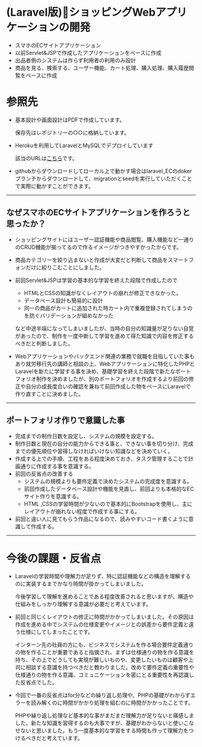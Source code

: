 # (Laravel版)ショッピングWebアプリケーションの開発 
- スマホのECサイトアプリケーション 
- 以前Servlet&JSPで作成したアプリケーションをベースに作成
- 出品者側のシステムは作らず利用者の利用のみ設計
- 商品を見る、検索する、ユーザー機能、カート処理、購入処理、購入履歴閲覧をベースに作成

# 参照先
- 基本設計や画面設計はPDFで作成しています。
  
  保存先はレポジトリーの○○に格納しています。
- Herokuを利用してLaravelとMySQLでデプロイしています
  
  該当のURLは[こちら](https://laravelec12345.herokuapp.com/)です。

- githubからダウンロードしてローカル上で動かす場合はlaravel_ECのdokerブランチからダウンロードして、migrationとseedを実行していただくことで実際に動かすことができます。

___
## なぜスマホのECサイトアプリケーションを作ろうと思ったか？
- ショッピングサイトにはユーザー認証機能や商品閲覧、購入機能など一通りのCRUD機能が揃ってるので作るイメージがつきやすかったからです。
- 商品カテゴリーを絞り込まないと作成が大変だと判断して商品をスマートフォンだけに絞りこむことにしました。
- 前回Servlet&JSPは学習の基本的な学習を終えた段階で作成したので
  - HTMLとCSSの知識がなくレイアウトの崩れが修正できなかった。
  - データベース設計も簡易的に設計
  - 同一の商品がカートに追加された時カート内で重複登録されてしまうのを防ぐバリデーションが組めなかった

  など中途半端になってしまいましたが、当時の自分の知識量が足りない自覚があったので、制作を一度中断して学習を進めて得た知識で内容を修正するべきだと判断しました。
- Webアプリケーションやバックエンド関連の業務で就職を目指していた事もあり就労移行先の講師と相談の上、Webアプリケーションに特化したPHPとLaravelを新たに学習する事を決め、基礎学習を終えた段階で新たなポートフォリオ制作を決めましたが、別のポートフォリオを作成するより前回の修正や自分の成長度合いの確認を兼ねて前回作成した物をベースにLaravelで作り直すことに決めました。

___
## ポートフォリオ作りで意識した事
- 完成までの制作日数を設定し、システムの規模を設定する。
- 制作日数と現在の自分の能力からできる事と、できない事を切り分け、完成までの優先順位や習得しなければいけない知識などを決めていく。
- 作成する上での手順、工程をある程度決めておき、タスク管理することで計画通りに作成する事を意識する。
- 前回の反省点の改善する
  - システムの規模よりも要件定義で決めたシステムの完成度を意識する。
  - 前回作成したデータベース設計や機能を見直し、前回よりも本格的なECサイト作りを意識する。
  - HTML ,CSSの学習時間が少ないので基本的にBootstrapを使用し、主にレイアウトが崩れない程度で作成する事にする。
- 前回と違い人に見てもらう作品になるので、読みやすいコード書くように意識して作成する。
___
# 今後の課題・反省点
- Laravelの学習時間や理解力が足りず、特に認証機能などの構造を理解するのに実装するまでかなり時間が掛かってしまいました。

   今後学習して理解を進めることである程度改善されると思いますが、構造や仕組みをしっかり理解する意識が必要だと考えています。

- 前回と同じくレイアウトの修正に時間がかかってしまいました。その原因は作成を進める中でシステムの仕様変更やイメージとの誤差から要件定義と違う仕様にしてしまったことです。
  
  インターン先の社員の方にも、ビジネスでシステムを作る場合要件定義通りの物を作ることが重要であると指摘され、まずは仕様通りの物を作る意識を持ち、その上でどうしても実現が難しいものや、変更したいものは顧客や上司に相談する意識を持つべきだと教わりました。改めて要件定義の重要性や仕様通りの物を作る意識、コミュニケーションを密にとる重要性を再認識した反省点でした。

- 今回で一番の反省点はfor分などの繰り返し処理や、PHPの基礎がわからずエラーを読み解くのに時間がかかり処理を組むのに時間がかかったことです。
  
  PHPや繰り返し処理など基本的な事がまだまだ理解力が足りないと痛感しました。新たな知識を習得するのも大事ですが、基礎がわからないと使いこなせないと思いました。もう一度基本的な学習をする時間も作って理解力をつけるべきだと考えています。
